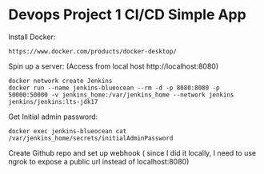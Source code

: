 # Devops Project 1 CI/CD Simple App

Install Docker:
```
https://www.docker.com/products/docker-desktop/
```
Spin up a server: (Access from local host http://localhost:8080)
```
docker network create Jenkins
docker run --name jenkins-blueocean --rm -d -p 8080:8080 -p 50000:50000 -v jenkins_home:/var/jenkins_home --network jenkins jenkins/jenkins:lts-jdk17
```
Get Initial admin password: 
```
docker exec jenkins-blueocean cat /var/jenkins_home/secrets/initialAdminPassword
```
Create Github repo and set up webhook ( since I did it locally, I need to use ngrok to expose a public url instead of localhost:8080)
